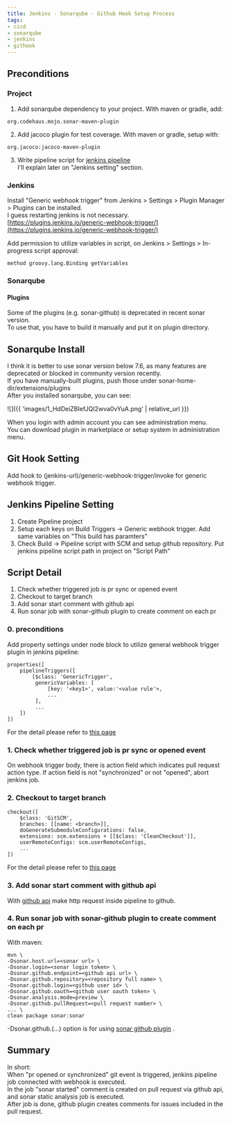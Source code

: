 ```yaml
---
title: Jenkins - Sonarqube - Github Hook Setup Process
tags:
- cicd
- sonarqube
- jenkins
- githook
---
```


## Preconditions
### Project
1. Add sonarqube dependency to your project. With maven or gradle, add:
```
org.codehaus.mojo.sonar-maven-plugin
```
2. Add jacoco plugin for test coverage. With maven or gradle, setup with:
```
org.jacoco:jacoco-maven-plugin
```

3. Write pipeline script for [jenkins pipeline](https://www.jenkins.io/doc/book/pipeline/syntax/)  <br>
I'll explain later on "Jenkins setting" section. <br>

### Jenkins
Install "Generic webhook trigger" from Jenkins > Settings > Plugin Manager > Plugins can be installed. <br>
I guess restarting jenkins is not necessary. <br>
[https://plugins.jenkins.io/generic-webhook-trigger/](https://plugins.jenkins.io/generic-webhook-trigger/)

Add permission to utilize variables in script, on Jenkins > Settings > In-progress script approval:
```
method groovy.lang.Binding getVariables
```
### Sonarqube
#### Plugins
Some of the plugins (e.g. sonar-github) is deprecated in recent sonar version. <br>
To use that, you have to build it manually and put it on plugin directory. <br>
## Sonarqube Install
I think it is better to use sonar version below 7.6, as many features are deprecated or blocked in community version recently. <br>
If you have manually-built plugins, push those under sonar-home-dir/extensions/plugins <br>
After you installed sonarqube, you can see:

![]({{ 'images/1_HdDeiZBIefJQI2wva0vYuA.png' | relative_url }})

When you login with admin account you can see administration menu.  <br>
You can download plugin in marketplace or setup system in administration menu. <br>
## Git Hook Setting
Add hook to (jenkins-url)/generic-webhook-trigger/invoke for generic webhook trigger. <br>	
## Jenkins Pipeline Setting
1. Create Pipeline project
2. Setup each keys on Build Triggers -> Generic webhook trigger. Add same variables on "This build has paramters"
3. Check Build -> Pipeline script with SCM and setup github repository. Put jenkins pipeline script path in project on "Script Path" <br>


## Script Detail
1. Check whether triggered job is pr sync or opened event
2. Checkout to target branch
3. Add sonar start comment with github api
4. Run sonar job with sonar-github plugin to create comment on each pr

### 0. preconditions
Add property settings under node block to utilize general webhook trigger plugin in jenkins pipeline:
```
properties([
    pipelineTriggers([
        [$class: 'GenericTrigger',
         genericVariables: [
             [key: '<key1>', value:'<value rule'>,
             ...
         ],
         ...
    ])
])
```
For the detail please refer to [this page](https://plugins.jenkins.io/generic-webhook-trigger/)
### 1. Check whether triggered job is pr sync or opened event
On webhook trigger body, there is action field which indicates pull request action type.
If action field is not "synchronized" or not "opened", abort jenkins job.

### 2. Checkout to target branch
```
checkout([
    $class: 'GitSCM',
    branches: [[name: <branch>]],
    doGenerateSubmoduleConfigurations: false,
    extensions: scm.extensions + [[$class: 'CleanCheckout']],
    userRemoteConfigs: scm.userRemoteConfigs,
    ...
])
```

For the detail please refer to [this page](https://support.cloudbees.com/hc/en-us/articles/226122247-How-to-customize-Checkout-for-Pipeline-Multibranch)

### 3. Add sonar start comment with github api
With [github api](https://developer.github.com/v3/) make http request inside pipeline to github.
### 4. Run sonar job with sonar-github plugin to create comment on each pr
With maven: 
```
mvn \
-Dsonar.host.url=<sonar url> \
-Dsonar.login=<sonar login token> \
-Dsonar.github.endpoint=<github api url> \
-Dsonar.github.repository=<repository full name> \
-Dsonar.github.login=<github user id> \
-Dsonar.github.oauth=<github user oauth token> \
-Dsonar.analysis.mode=preview \
-Dsonar.github.pullRequest=<pull request number> \
... \
clean package sonar:sonar
```
-Dsonar.github.(...) option is for using [sonar github plugin](https://docs.sonarqube.org/display/PLUG/GitHub+Plugin) . <br>

## Summary
In short: <br>
When "pr opened or synchronized" git event is triggered, jenkins pipeline job connected with webhook is executed.  <br>
In the job "sonar started" comment is created on pull request via github api, and sonar static analysis job is executed. <br>
After job is done, github plugin creates comments for issues included in the pull request.
